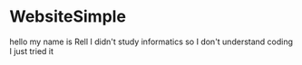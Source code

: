 # WebsiteSimple
hello my name is Rell I didn't study informatics so I don't understand coding I just tried it
